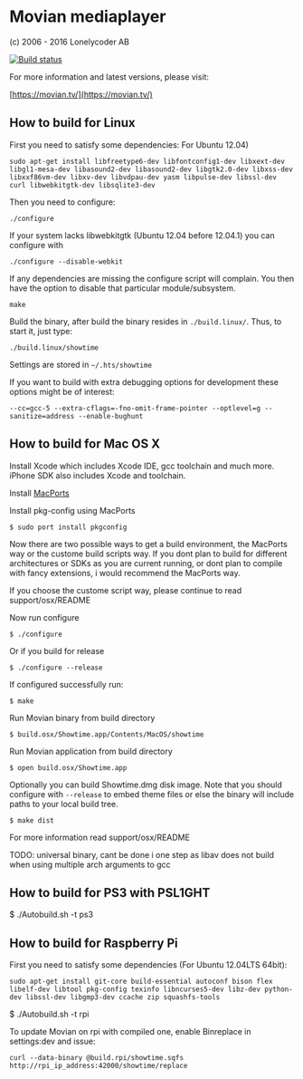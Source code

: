 Movian mediaplayer
==================

(c) 2006 - 2016 Lonelycoder AB

[![Build status](https://doozer.io/badge/andoma/movian/buildstatus/master)](https://doozer.io/user/andoma/movian)

For more information and latest versions, please visit:

[https://movian.tv/](https://movian.tv/)

## How to build for Linux

First you need to satisfy some dependencies:
For Ubuntu 12.04)

	sudo apt-get install libfreetype6-dev libfontconfig1-dev libxext-dev libgl1-mesa-dev libasound2-dev libasound2-dev libgtk2.0-dev libxss-dev libxxf86vm-dev libxv-dev libvdpau-dev yasm libpulse-dev libssl-dev curl libwebkitgtk-dev libsqlite3-dev

Then you need to configure:

	./configure

If your system lacks libwebkitgtk (Ubuntu 12.04 before 12.04.1) 
you can configure with

	./configure --disable-webkit

If any dependencies are missing the configure script will complain.
You then have the option to disable that particular module/subsystem.

	make

Build the binary, after build the binary resides in `./build.linux/`.
Thus, to start it, just type:

	./build.linux/showtime

Settings are stored in `~/.hts/showtime`

If you want to build with extra debugging options for development these options might be of interest:

	--cc=gcc-5 --extra-cflags=-fno-omit-frame-pointer --optlevel=g --sanitize=address --enable-bughunt


## How to build for Mac OS X

Install Xcode which includes Xcode IDE, gcc toolchain and much more. iPhone SDK also
includes Xcode and toolchain.

Install [MacPorts](http://www.macports.org)

Install pkg-config using MacPorts

	$ sudo port install pkgconfig

Now there are two possible ways to get a build environment, the MacPorts way
or the custome build scripts way. If you dont plan to build for different
architectures or SDKs as you are current running, or dont plan to compile with
fancy extensions, i would recommend the MacPorts way.

If you choose the custome script way, please continue to read support/osx/README

Now run configure

	$ ./configure

Or if you build for release

	$ ./configure --release

If configured successfully run:

	$ make

Run Movian binary from build directory

	$ build.osx/Showtime.app/Contents/MacOS/showtime

Run Movian application from build directory

	$ open build.osx/Showtime.app

Optionally you can build Showtime.dmg disk image. Note that you should
configure with `--release` to embed theme files or else the binary will
include paths to your local build tree.

	$ make dist

For more information read support/osx/README

TODO: universal binary, cant be done i one step as libav does not
build when using multiple arch arguments to gcc


## How to build for PS3 with PSL1GHT

$ ./Autobuild.sh -t ps3

## How to build for Raspberry Pi

First you need to satisfy some dependencies (For Ubuntu 12.04LTS 64bit):

	sudo apt-get install git-core build-essential autoconf bison flex libelf-dev libtool pkg-config texinfo libncurses5-dev libz-dev python-dev libssl-dev libgmp3-dev ccache zip squashfs-tools

$ ./Autobuild.sh -t rpi

To update Movian on rpi with compiled one, enable Binreplace in settings:dev and issue:

	curl --data-binary @build.rpi/showtime.sqfs http://rpi_ip_address:42000/showtime/replace
